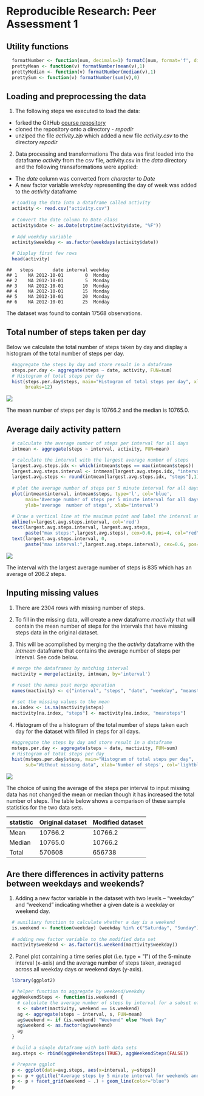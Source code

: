 # Reproducible Research: Peer Assessment 1
## Utility functions

```r
  formatNumber <- function(num, decimals=1) formatC(num, format='f', digits=decimals)
  prettyMean <- function(v) formatNumber(mean(v),1)
  prettyMedian <- function(v) formatNumber(median(v),1)
  prettySum <- function(v) formatNumber(sum(v),0)
```


## Loading and preprocessing the data

1. The following steps we executed to load the data:

* forked the GitHub [course repository](https://github.com/rdpeng/RepData_PeerAssessment1)
* cloned the repository onto a directory - *repodir*
* unziped the file *activity.zip* which added a new file *activity.csv* to the directory *repodir*

2. Data processing and transformations
The data was first loaded into the dataframe *activity* from the csv file, activity.csv in the *data* directory and the following transaformations were applied:

* The *date* column was converted from *character* to *Date*
* A new factor variable *weekday* representing the day of week was added to the *activity* dataframe


```r
  # Loading the data into a dataframe called activity
  activity <- read.csv("activity.csv")
  
  # Convert the date column to Date class
  activity$date <- as.Date(strptime(activity$date, "%F"))
  
  # Add weekday variable
  activity$weekday <- as.factor(weekdays(activity$date))

  # Display first few rows
  head(activity)
```

```
##   steps       date interval weekday
## 1    NA 2012-10-01        0  Monday
## 2    NA 2012-10-01        5  Monday
## 3    NA 2012-10-01       10  Monday
## 4    NA 2012-10-01       15  Monday
## 5    NA 2012-10-01       20  Monday
## 6    NA 2012-10-01       25  Monday
```

The dataset was found to contain 17568 observations.

## Total number of steps taken per day
Below we calculate the total number of steps taken by day and display a histogram of the total number of steps per day.

```r
  #aggregate the steps by day and store result in a dataframe
  steps.per.day <- aggregate(steps ~ date, activity, FUN=sum)
  # Histogram of total steps per day
  hist(steps.per.day$steps, main="Histogram of total steps per day", xlab='Number of steps', col='lightblue',
       breaks=12)
```

![](PA1_template_files/figure-html/unnamed-chunk-3-1.png) 

The mean number of steps per day is 10766.2 and the median is 10765.0.


## Average daily activity pattern

```r
  # calculate the average number of steps per interval for all days
  intmean <- aggregate(steps ~ interval, activity, FUN=mean)

  # calculate the interval with the largest average number of steps
  largest.avg.steps.idx <- which(intmean$steps == max(intmean$steps))
  largest.avg.steps.interval <- intmean[largest.avg.steps.idx, "interval"]
  largest.avg.steps <- round(intmean[largest.avg.steps.idx, "steps"],1)
  
  # plot the average number of steps per 5 minute interval for all days
  plot(intmean$interval, intmean$steps, type='l', col='blue', 
       main='Average number of steps per 5 minute interval for all days', 
       ylab='average  number of steps', xlab='interval')

  # Draw a vertical line at the maximum point and label the interval and value
  abline(v=largest.avg.steps.interval, col='red')
  text(largest.avg.steps.interval, largest.avg.steps, 
       paste("max steps:",largest.avg.steps), cex=0.6, pos=4, col="red")
  text(largest.avg.steps.interval, 0, 
       paste("max interval:",largest.avg.steps.interval), cex=0.6, pos=4, col="red")
```

![](PA1_template_files/figure-html/unnamed-chunk-4-1.png) 

The interval with the largest average number of steps is 835 which has an average of 206.2 steps.

## Inputing missing values

1. There are 2304 rows with missing number of steps.

2. To fill in the missing data, will create a new dataframe *mactivity* that will contain the mean number of steps for the intervals that have missing steps data in the original dataset.

3. This will be acomplished by merging the the *activity* dataframe with the *intmean* dataframe that contains the average number of steps per interval. See code below.


```r
  # merge the dataframes by matching interval
  mactivity = merge(activity, intmean, by='interval')
  
  # reset the names post merge operation
  names(mactivity) <- c("interval", "steps", "date", "weekday", "meansteps")

  # set the missing values to the mean
  na.index <- is.na(mactivity$steps)
  mactivity[na.index, "steps"] <- mactivity[na.index, "meansteps"]
```

4. Histogram of the  a histogram of the total number of steps taken each day for the dataset with filled in steps for all days.


```r
  #aggregate the steps by day and store result in a dataframe
  msteps.per.day <- aggregate(steps ~ date, mactivity, FUN=sum)
  # Histogram of total steps per day
  hist(msteps.per.day$steps, main="Histogram of total steps per day", 
       sub="Without missing data", xlab='Number of steps', col='lightblue', breaks=12)
```

![](PA1_template_files/figure-html/unnamed-chunk-6-1.png) 

The choice of using the average of the steps per interval to input missing data has not changed the mean or median though it has increased the total number of steps. The table below shows a comparison of these sample statistics for the two data sets.

statistic|Original dataset|Modified dataset
---------|----------------|----------------
Mean |10766.2|10766.2
Median|10765.0|10766.2
Total|570608|656738

## Are there differences in activity patterns between weekdays and weekends?

1. Adding a new factor variable in the dataset with two levels – “weekday” and “weekend” indicating whether a given date is a weekday or weekend day.


```r
  # auxiliary function to calculate whether a day is a weekend
  is.weekend <- function(weekday) (weekday %in% c("Saturday", "Sunday"))
  
  # adding new factor variable to the modified data set
  mactivity$weekend <- as.factor(is.weekend(mactivity$weekday))
```

2. Panel plot containing a time series plot (i.e. type = "l") of the 5-minute interval (x-axis) and the average number of steps taken, averaged across all weekday days or weekend days (y-axis). 


```r
  library(ggplot2)

  # helper function to aggregate by weekend/weekday
  aggWeekendSteps <- function(is.weekend) {
    # calculate the average number of steps by interval for a subset of mactivity 
    s <- subset(mactivity, weekend == is.weekend)
    ag <- aggregate(steps ~ interval, s, FUN=mean)
    ag$weekend <- if (is.weekend) "Weekend" else "Week Day"    
    ag$weekend <- as.factor(ag$weekend)
    ag
  }

  # build a single dataframe with both data sets
  avg.steps <- rbind(aggWeekendSteps(TRUE), aggWeekendSteps(FALSE))

  # Prepare ggplot
  p <- ggplot(data=avg.steps, aes(x=interval, y=steps))
  p <- p + ggtitle("Average steps by 5 minute interval for weekends and week days") 
  p <- p + facet_grid(weekend ~ .) + geom_line(color="blue")
  p
```

<img src="PA1_template_files/figure-html/unnamed-chunk-8-1.png" title="" alt="" style="display: block; margin: auto;" />



